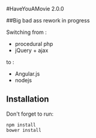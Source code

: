 #HaveYouAMovie 2.0.0

##Big bad ass rework in progress

Switching from :
- procedural php
- jQuery + ajax

to :
- Angular.js
- nodejs

## Installation

Don't forget to run:

```
npm install
bower install
```
